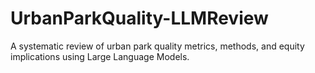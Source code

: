 # UrbanParkQuality-LLMReview
A systematic review of urban park quality metrics, methods, and equity implications using Large Language Models.
